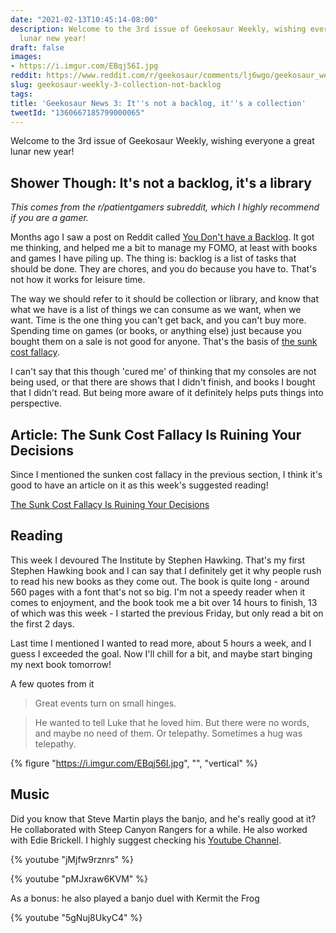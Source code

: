 ```yaml
---
date: "2021-02-13T10:45:14-08:00"
description: Welcome to the 3rd issue of Geekosaur Weekly, wishing everyone a great
  lunar new year!
draft: false
images:
- https://i.imgur.com/EBqj56I.jpg
reddit: https://www.reddit.com/r/geekosaur/comments/lj6wgo/geekosaur_weekly_3_its_not_a_backlog_its_a/
slug: geekosaur-weekly-3-collection-not-backlog
tags:
title: 'Geekosaur News 3: It''s not a backlog, it''s a collection'
tweetId: "1360667185799000065"
---
```


Welcome to the 3rd issue of Geekosaur Weekly, wishing everyone a great lunar new year!

<!--more-->

## Shower Though: It's not a backlog, it's a library

*This comes from the r/patientgamers subreddit, which I highly recommend if you are a gamer.*

Months ago I saw a post on Reddit called [You Don't have a Backlog](https://www.reddit.com/r/patientgamers/comments/ibfbu6/you_dont_have_a_backlog/). It got me thinking, and helped me a bit to manage my FOMO, at least with books and games I have piling up. The thing is: backlog is a list of tasks that should be done. They are chores, and you do because you have to. That's not how it works for leisure time.

The way we should refer to it should be collection or library, and know that what we have is a list of things we can consume as we want, when we want. Time is the one thing you can't get back, and you can't buy more. Spending time on games (or books, or anything else) just because you bought them on a sale is not good for anyone. That's the basis of [the sunk cost fallacy](https://en.wikipedia.org/wiki/Sunk_cost#Fallacy_effect).

I can't say that this though 'cured me' of thinking that my consoles are not being used, or that there are shows that I didn't finish, and books I bought that I didn't read. But being more aware of it definitely helps puts things into perspective.

## Article:  The Sunk Cost Fallacy Is Ruining Your Decisions

Since I mentioned the sunken cost fallacy in the previous section, I think it's good to have an article on it as this week's suggested reading!

[The Sunk Cost Fallacy Is Ruining Your Decisions](https://time.com/5347133/sunk-cost-fallacy-decisions/)

## Reading

This week I devoured The Institute by Stephen Hawking. That's my first Stephen Hawking book and I can say that I definitely get it why people rush to read his new books as they come out. The book is quite long - around 560 pages with a font that's not so big. I'm not a speedy reader when it comes to enjoyment, and the book took me a bit over 14 hours to finish, 13 of which was this week - I started the previous Friday, but only read a bit on the first 2 days.

Last time I mentioned I wanted to read more, about 5 hours a week, and I guess I exceeded the goal. Now I'll chill for a bit, and maybe start binging my next book tomorrow!

A few quotes from it

> Great events turn on small hinges.

> He wanted to tell Luke that he loved him. But there were no words, and maybe no need of them. Or telepathy. Sometimes a hug was telepathy.

{% figure "https://i.imgur.com/EBqj56I.jpg", "", "vertical" %}


## Music

Did you know that Steve Martin plays the banjo, and he's really good at it? He collaborated with Steep Canyon Rangers for a while. He also worked with Edie Brickell. I highly suggest checking his [Youtube Channel](https://www.youtube.com/channel/UC0AxsSOOvfqohTAbotpQUbQ).

{% youtube "jMjfw9rznrs" %}

{% youtube "pMJxraw6KVM" %}

As a bonus: he also played a banjo duel with Kermit the Frog

{% youtube "5gNuj8UkyC4" %}
